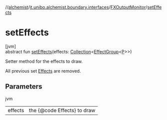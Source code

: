 //[alchemist](../../../index.md)/[it.unibo.alchemist.boundary.interfaces](../index.md)/[FXOutputMonitor](index.md)/[setEffects](set-effects.md)

# setEffects

[jvm]\
abstract fun [setEffects](set-effects.md)(effects: [Collection](https://docs.oracle.com/javase/8/docs/api/java/util/Collection.html)<[EffectGroup](../../it.unibo.alchemist.boundary.gui.effects/-effect-group/index.md)<[P](../../it.unibo.alchemist.boundary.monitor.generic/-numeric-label-monitor/index.md)>>)

Setter method for the effects to draw. 

 All previous set [Effects](../../it.unibo.alchemist.boundary.gui.effects/-effect-f-x/index.md) are removed.

## Parameters

jvm

| | |
|---|---|
| effects | the {@code Effects} to draw |
